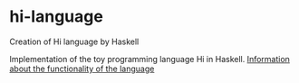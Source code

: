 # hi-language
Creation of Hi language by Haskell

Implementation of the toy programming language Hi in Haskell. [Information about the functionality of the language](LanguageInfo.md)